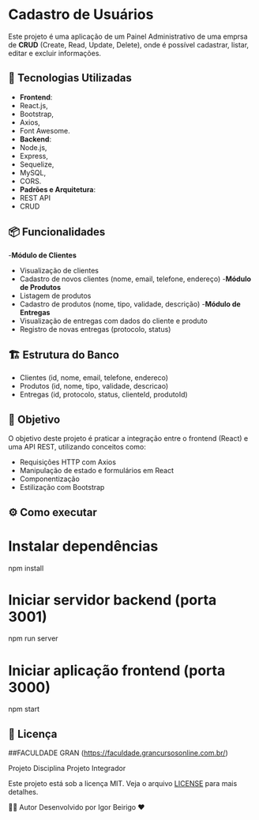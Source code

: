 # Cadastro de Usuários

Este projeto é uma aplicação de um Painel Administrativo de uma emprsa de **CRUD** (Create, Read, Update, Delete), onde é possível cadastrar, listar, editar e excluir informações.

## 🚀 Tecnologias Utilizadas

- **Frontend**:
-   React.js,
-   Bootstrap,
-   Axios,
-   Font Awesome.
- **Backend**:
-   Node.js,
-   Express,
-   Sequelize,
-   MySQL,
-   CORS.
-   **Padrões e Arquitetura**:
-   REST API
-   CRUD

## 📦 Funcionalidades

-**Módulo de Clientes**
-  Visualização de clientes
-  Cadastro de novos clientes (nome, email, telefone, endereço)
-**Módulo de Produtos**
-  Listagem de produtos
-  Cadastro de produtos (nome, tipo, validade, descrição)
-**Módulo de Entregas**
-  Visualização de entregas com dados do cliente e produto
-  Registro de novas entregas (protocolo, status)
  
## 🏗️ Estrutura do Banco

-  Clientes (id, nome, email, telefone, endereco)
-  Produtos (id, nome, tipo, validade, descricao)
-  Entregas (id, protocolo, status, clienteId, produtoId)

## 🎯 Objetivo

O objetivo deste projeto é praticar a integração entre o frontend (React) e uma API REST, utilizando conceitos como:

- Requisições HTTP com Axios
- Manipulação de estado e formulários em React
- Componentização
- Estilização com Bootstrap

## ⚙️ Como executar

# Instalar dependências
npm install

# Iniciar servidor backend (porta 3001)
npm run server

# Iniciar aplicação frontend (porta 3000)
npm start


## 📝 Licença

##FACULDADE GRAN (https://faculdade.grancursosonline.com.br/)

Projeto Disciplina Projeto Integrador

Este projeto está sob a licença MIT. Veja o arquivo [LICENSE](LICENSE) para mais detalhes.

🧑‍💻 Autor
Desenvolvido por Igor Beirigo ❤️
